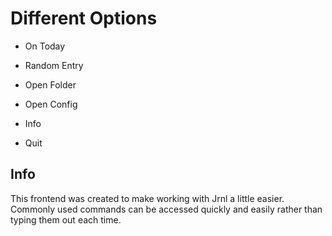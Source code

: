 # Different Options

- On Today
- Random Entry
- Open Folder
- Open Config


- Info
- Quit



## Info
This frontend was created to make working with Jrnl a little easier. Commonly used commands can be accessed quickly and easily rather than typing them out each time.